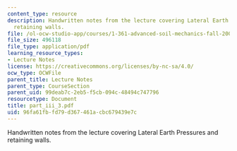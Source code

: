 ```yaml
---
content_type: resource
description: Handwritten notes from the lecture covering Lateral Earth Pressures and
  retaining walls.
file: /ol-ocw-studio-app/courses/1-361-advanced-soil-mechanics-fall-2004/96fa61fbfd79d367461acbc679439e7c_part_iii_3.pdf
file_size: 496118
file_type: application/pdf
learning_resource_types:
- Lecture Notes
license: https://creativecommons.org/licenses/by-nc-sa/4.0/
ocw_type: OCWFile
parent_title: Lecture Notes
parent_type: CourseSection
parent_uid: 99deab7c-2eb5-f5cb-094c-48494c747796
resourcetype: Document
title: part_iii_3.pdf
uid: 96fa61fb-fd79-d367-461a-cbc679439e7c
---
```

Handwritten notes from the lecture covering Lateral Earth Pressures and retaining walls.